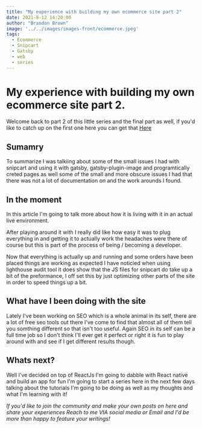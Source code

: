 ```yaml
---
title: "My experience with building my own ecommerce site part 2"
date: 2021-8-12 14:20:00
author: "Brandon Brown"
image: '../../images/images-front/ecommerce.jpeg'
tags:
  - Ecommerce
  - Snipcart
  - Gatsby
  - web
  - series
---
```


# My experience with building my own ecommerce site part 2.

Welcome back to part 2 of this little series and the final part as well, if you'd like to catch up on the first one here you can get that [Here](https://www.jrdevsblog.com/snipcart-and-gatsby-part-1/)

## Sumamry

To summarize I was talkiing about some of the small issues I had with snipcart and using it with gatsby, gatsby-plugin-image and programtically creted pages as well some of the small and more obscure issues I had that there was not a lot of documentation on and the work arounds I found.

## In the moment

In this article I'm going to talk more about how it is living with it in an actual live environment.

After playing around it with I really did like how easy it was to plug everything in and getting it to actually work the headaches were there of course but this is part of the process of being / becoming a developer. 

Now that everything is actually up and running and some orders have been placed things are working as expected I have noticied when using lighthouse audit tool it does show that the JS files for snipcart do take up a bit of the preformance, I off set this by just optimizing other parts of the site in order to speed things up a bit.

## What have I been doing with the site 

Lately I've been working on SEO which is a whole animal in its self, there are a lot of free seo tools out there I've come to find that almost all of them tell you somthing different so that isn't too useful. Again SEO in its self can be a full time job so I don't think I'll ever get it perfect or right it is fun to play around with and see if I get different results though.

## Whats next?

Well I've decided on top of ReactJs I'm going to dabble with React native and build an app for fun I'm going to start a series here in the next few days talking about the tutorials I'm going to be doing as well as my thoughts and what I'm learning with it!

*If you'd like to join the community and make your own posts on here and share your experiences Reach to me VIA social media or Email and I'd be more than happy to feature your writings!*

